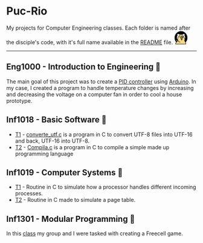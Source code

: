 # Puc-Rio

My projects for Computer Engineering classes. Each folder is named after the disciple's code, with it's full name available in the [README] file. <img src="Images/githubparrot.gif" width="35" height="35"/>

----

## Eng1000 - Introduction to Engineering 📓

The main goal of this project was to create a [PID controller] using [Arduino]. In my case, I created a program to handle temperature changes by increasing and decreasing the voltage on a computer fan in order to cool a house prototype.

## Inf1018 - Basic Software 📓

* [T1][1] - [converte_utf.c][3] is a program in C to convert UTF-8 files into UTF-16 and back, UTF-16 into UTF-8.
* [T2][2] - [Compila.c][4] is a program in C to compile a simple made up programming language

## Inf1019 - Computer Systems 📓

* [T1][5] - Routine in C to simulate how a processor handles different incoming processes.
* [T2][6] - Routine in C made to simulate a page table.

## Inf1301 - Modular Programming 📓
In this [class][7] my group and I were tasked with creating a Freecell game.

[1]: https://github.com/Krlier/Puc-Rio/tree/master/inf1019/T1
[2]: https://github.com/Krlier/Puc-Rio/tree/master/inf1019/T2
[3]: https://github.com/Krlier/Puc-Rio/blob/master/inf1018/T1/converte_utf.c
[4]: https://github.com/Krlier/Puc-Rio/blob/master/inf1018/T2/Compila.c
[5]: https://github.com/Krlier/Puc-Rio/tree/master/inf1019/T1
[6]: https://github.com/Krlier/Puc-Rio/tree/master/inf1019/T2
[7]: https://github.com/Krlier/Puc-Rio/tree/master/inf1301
[PID controller]: https://en.wikipedia.org/wiki/PID_controller
[Arduino]: https://www.arduino.cc/
[README]: https://github.com/Krlier/Puc-Rio/blob/master/README.md